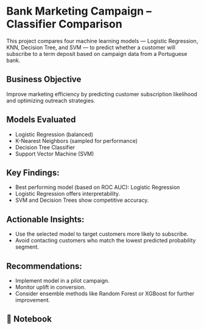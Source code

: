 # Bank Marketing Campaign – Classifier Comparison

This project compares four machine learning models — Logistic Regression, KNN, Decision Tree, and SVM — to predict whether a customer will subscribe to a term deposit based on campaign data from a Portuguese bank.

## Business Objective
Improve marketing efficiency by predicting customer subscription likelihood and optimizing outreach strategies.

## Models Evaluated
- Logistic Regression (balanced)
- K-Nearest Neighbors (sampled for performance)
- Decision Tree Classifier
- Support Vector Machine (SVM)

## Key Findings:
- Best performing model (based on ROC AUC): Logistic Regression
- Logistic Regression offers interpretability.
- SVM and Decision Trees show competitive accuracy.
## Actionable Insights:
- Use the selected model to target customers more likely to subscribe.
- Avoid contacting customers who match the lowest predicted probability segment.

## Recommendations:
- Implement model in a pilot campaign.
- Monitor uplift in conversion.
- Consider ensemble methods like Random Forest or XGBoost for further improvement.

## 📁 Notebook


